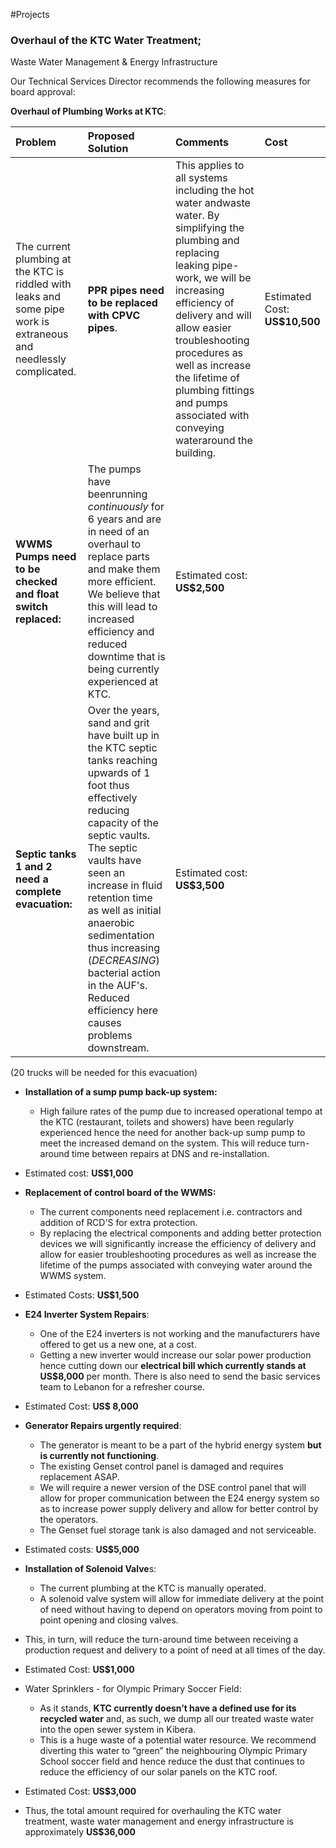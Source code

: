 #Projects


### Overhaul of the KTC Water Treatment;

Waste Water Management & Energy Infrastructure


Our Technical Services Director recommends the following measures for board approval:

**Overhaul of Plumbing Works at KTC**:

Problem | Proposed Solution | Comments| Cost
:--- | :--- | :---| :---
 The current plumbing at the KTC is riddled with leaks and some pipe work is extraneous and needlessly complicated. | **PPR pipes need to be replaced with CPVC pipes**. |This applies to all systems including the hot water andwaste water.  By simplifying the plumbing and replacing leaking pipe-work, we will be increasing efficiency of delivery and will allow easier troubleshooting procedures as well as increase the lifetime of plumbing fittings and pumps associated with conveying wateraround the building.|Estimated Cost: **US$10,500**
|**WWMS Pumps need to be checked and float switch replaced:**  | The pumps have beenrunning _continuously_ for 6 years and are in need of an overhaul to replace parts and make them more efficient. We believe that this will lead to increased efficiency and reduced downtime that is being currently experienced at KTC.|Estimated cost: **US$2,500**
|**Septic tanks 1 and 2 need a complete evacuation:** |Over the years, sand and grit have built up in the KTC septic tanks reaching upwards of 1 foot thus effectively reducing capacity of the septic vaults. The septic vaults have seen an increase in fluid retention time as well as initial anaerobic sedimentation thus increasing (_DECREASING_) bacterial action in the AUF's. Reduced efficiency here causes problems downstream. |Estimated cost: **US$3,500**
(20 trucks will be needed for this evacuation)

- **Installation of a sump pump back-up system:**

  - High failure rates of the pump due to
increased operational tempo at the KTC (restaurant, toilets and showers) have been
regularly experienced hence the need for another back-up sump pump to meet the
increased demand on the system. This will reduce turn-around time between repairs at
DNS and re-installation.

- Estimated cost: **US$1,000**

- **Replacement of control board of the WWMS:**
  - The current components need
replacement i.e. contractors and addition of RCD'S for extra protection.
  - By replacing the
electrical components and adding better protection devices we will significantly increase
the efficiency of delivery and allow for easier troubleshooting procedures as well as
increase the lifetime of the pumps associated with conveying water around the WWMS
system.

- Estimated Costs: **US$1,500**

- **E24 Inverter System Repairs**:
  - One of the E24 inverters is not working and the
manufacturers have offered to get us a new one, at a cost.
  - Getting a new inverter would
increase our solar power production hence cutting down our **electrical bill which
currently stands at US$8,000** per month. There is also need to send the basic services
team to Lebanon for a refresher course.

- Estimated Cost: **US$ 8,000**

- **Generator Repairs urgently required**:
  - The generator is meant to be a part of the hybrid
energy system **but is currently not functioning**.
  - The existing Genset control panel is
damaged and requires replacement ASAP.
  - We will require a newer version of the DSE
control panel that will allow for proper communication between the E24 energy system
so as to increase power supply delivery and allow for better control by the operators.
  - The Genset fuel storage tank is also damaged and not serviceable.
- Estimated costs: **US$5,000**



- **Installation of Solenoid Valve**s:
  - The current plumbing at the KTC is manually operated.
  - A solenoid valve system will allow for immediate delivery at the point of need without
having to depend on operators moving from point to point opening and closing valves.
- This, in turn,  will reduce the turn-around time between receiving a production request
and delivery to a point of need at all times of the day.

- Estimated Cost: **US$1,000**

- Water Sprinklers - for Olympic Primary Soccer Field:
  - As it stands, **KTC currently doesn’t
have a defined use for its recycled water** and, as such, we dump all our treated waste
water into the open sewer system in Kibera.
  - This is a huge waste of a potential water
resource. We recommend diverting this water to “green” the neighbouring Olympic
Primary School soccer field and hence reduce the dust that continues to reduce the
efficiency of our solar panels on the KTC roof.

- Estimated Cost: **US$3,000**

- Thus, the total amount required for overhauling the KTC water treatment, waste water
management and energy infrastructure is approximately **US$36,000**
